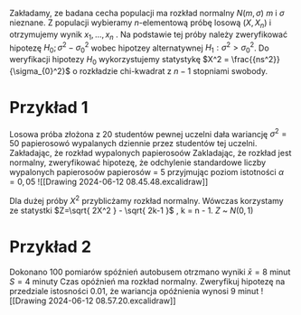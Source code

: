Zakładamy, ze badana cecha populacji ma rozkład normalny $N(m, \sigma)$ $m$ i $\sigma$ nieznane. Z populacji wybieramy $n$-elementową próbę losową $(X, X_{n})$ i otrzymujemy wynik $x_{1}, \dots, x_{n}$ . Na podstawie tej próby należy zweryfikować hipotezę $H_{0}; \sigma^2 - \sigma_{0}^2$  wobec hipotzey alternatywnej $H_{1}: \sigma^2 >\sigma_{0}^2$. Do weryfikacji hipotezy $H_{0}$ wykorzystujemy statystykę $X^2 = \frac{{ns^2}}{\sigma_{0}^2}$ o rozkładzie chi-kwadrat z $n-1$ stopniami swobody.

# Przykład 1
Losowa próba złożona z  20 studentów pewnej uczelni dała wariancję $\sigma^2=50$ papierosowó wypalanych dziennie przez studentów tej uczelni. Zakładając, że rozkład wypalonych papierosoów Zakladając, że rozkład jest normalny, zweryfikować hipotezę, że odchylenie standardowe liczby wypalonych papierosoów papierosów = 5 przyjmując poziom istotności  $\alpha = 0,05$
![[Drawing 2024-06-12 08.45.48.excalidraw]]

Dla dużej próby $X^2$ przyblicżamy rozkład normalny. Wówczas korzystamy ze statystki $Z=\sqrt{ 2X^2 } - \sqrt{ 2k-1 }$ , k = n - 1. $Z$ ~ $N(0,1)$ 

# Przykład 2
Dokonano 100 pomiarów spóźnień autobusem otrzmano wyniki $\bar{x} = 8$ minut $S=4$ minuty
Czas opóźnień ma rozkład normalny. Zweryfikuj hipotezę na przedziale istosności $0.01$, że wariancja opóźnienia wynosi 9 minut
![[Drawing 2024-06-12 08.57.20.excalidraw]]